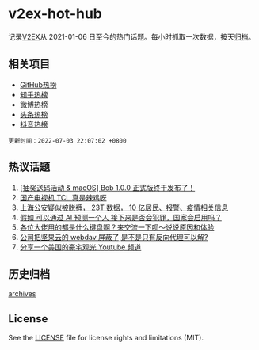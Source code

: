 # v2ex-hot-hub

 记录[V2EX](https://www.v2ex.com/)从 2021-01-06 日至今的热门话题。每小时抓取一次数据，按天[归档](archives)。
 
 ## 相关项目

- [GitHub热榜](https://github.com/lonnyzhang423/github-hot-hub)
- [知乎热榜](https://github.com/lonnyzhang423/zhihu-hot-hub)
- [微博热榜](https://github.com/lonnyzhang423/weibo-hot-hub)
- [头条热榜](https://github.com/lonnyzhang423/toutiao-hot-hub)
- [抖音热榜](https://github.com/lonnyzhang423/douyin-hot-hub)


 `更新时间：2022-07-03 22:07:02 +0800`

## 热议话题

1. [[抽奖送码活动 & macOS] Bob 1.0.0 正式版终于发布了！](https://www.v2ex.com/t/863800)
1. [国产电视机 TCL 真是辣鸡呀](https://www.v2ex.com/t/863737)
1. [上海公安疑似被脱裤， 23T 数据， 10 亿居民、报警、疫情相关信息](https://www.v2ex.com/t/863785)
1. [假如 可以通过 AI 预测一个人 接下来是否会犯罪，国家会启用吗？](https://www.v2ex.com/t/863801)
1. [各位大佬用的都是什么键盘啊？来交流一下呗～说说原因和体验](https://www.v2ex.com/t/863798)
1. [公司把坚果云的 webdav 屏蔽了,是不是只有反向代理可以解?](https://www.v2ex.com/t/863722)
1. [分享一个美国的豪宅观光 Youtube 频道](https://www.v2ex.com/t/863691)

## 历史归档

[archives](archives)

## License

See the [LICENSE](LICENSE) file for license rights and limitations (MIT).
